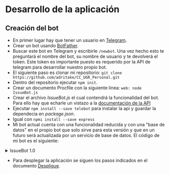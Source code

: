 # Desarrollo de la aplicación
## Creación del bot

- En primer lugar hay que tener un usuario en [Telegram](http://telegram.com.es/).
- Crear un bot usando [BotFather](https://core.telegram.org/bots#6-botfather).
- Buscar este bot en Telegram y escribirle `/newbot`. Una vez hecho esto te preguntará el nombre del bot, su nombre de usuario y te devolverá el token. Este token es importante puesto es requerido por la API de telegram para desarrollar nuestro propio bot.
- El siguiente paso es clonar mi repositorio: `git clone https://github.com/adritake/CC_UGR_Personal.git`
- Dentro del repositorio ejecutar `npm init`.
- Crear un documento Procfile con la siguiente linea: `web: node IssueBot.js`
- Crear el archivo *IssueBot.js* el cual contendrá la funcionalidad del bot. Para ello hay que echarle un vistazo a la [documentación de la API](https://github.com/mullwar/telebot)
- Ejecutar `npm install --save telebot` para instalar la api y guardar la dependecia en *package.json*.
- Igual con `npmi install --save express`
- Mi bot actual cuenta con una funcionalidad reducida y con una "base de datos" en el propio bot que solo sirve para esta versión y que en un futuro será actualizada por un servicio de base de datos. El código de mi bot es el siguiente:

<details><summary>IssueBot 1.0</summary>
<p>

```javascript
//IssueBot version 1.0

//Webapp initialization
var express = require('express');
var app = express();

//Import the IssueManager
const IssueManager = require('./IssueManager');
var iss = new IssueManager();


//Seting the ports to the app
var port = process.env.PORT || 5000;
app.set('port', port);
app.use(express.static(__dirname + '/public'));



//Adding functions to the app
app.get('/', function (req, res) {

	var n = iss.getNIssues();
	var msg = {
   			"status": "OK",
   			"ejemplo": {
				    "ruta": "/see_issues",
                		    "valor": { "size" : n }
				   }
		   }
	res.send(msg);
});


app.get('/see_issues', function (req, res) {
  
	var issues = iss.getIssues();
	var resjson = { "size" : issues.length };
	if( issues.length > 0 )
		for( i = 0; i < issues.length; i++ )
			resjson["Issue #" + (i+1)] = issues[i];


	res.send(resjson);

});





//Start the app
var server = app.listen(app.get('port'), function () {
  console.log('App listening on port ' + app.get('port'));
});

module.exports = server


//============== Bot part ==============
 
//API Token Telegram
const token = '768646003:AAEcUjONl0oSFCpP-b66YD0-sbOpd30qxsw';

//Create a bot 
const TeleBot = require('telebot')
const bot = new TeleBot(token);
//const request = require('request');


//start function
bot.on('/start', (msg) => msg.reply.text("Hi! I'm IssueBot. If you need help type: /help"));

//help function
bot.on('/help', (msg) => msg.reply.text("Commands: \n /add_issue <description of the issue> to add a new issue \n/see_issues to see all the issues \n/delete_issue (this feature will be added in the next version"));


//Function to save issues
bot.on(/^\/add_issue (.+)$/, (msg, props) => {

	if(props.match[1] != ""){
		iss.addIssue(props.match[1]);
		//Send confirmation
		return bot.sendMessage(msg.from.id, "Issue added.", { replyToMessage: msg.message_is } );
	}
	
});

//Function to see the issues
bot.on('/see_issues', (msg) => {

  
	//Get the issues
	var issues = iss.getIssues();
	for(i=0; i<issues.length; i++)
		bot.sendMessage(msg.from.id, issues[i], { replyToMessage: msg.message_is } );
	
	
});

bot.start();


```
</p>
</details>




- Para desplegar la aplicación se siguen los pasos indicados en el documento [Despligue](./Despliegue.md). 

